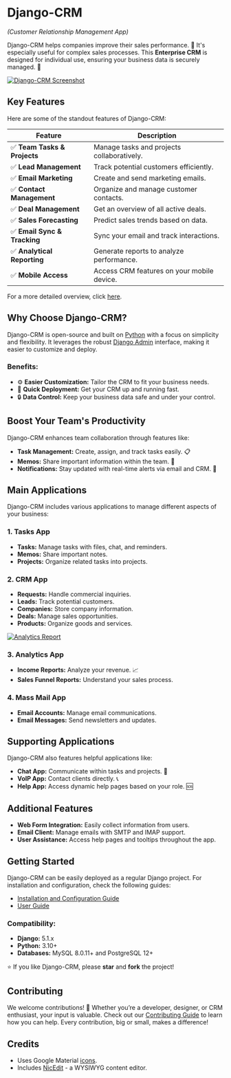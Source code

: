 # Django-CRM

*(Customer Relationship Management App)*

Django-CRM helps companies improve their sales performance. 🚀 It's especially useful for complex sales processes. This **Enterprise CRM** is designed for individual use, ensuring your business data is securely managed. 🔐 

[![Django-CRM Screenshot](https://github.com/DjangoCRM/django-crm/raw/main/docs/pics/deals_screenshot.png)](https://github.com/DjangoCRM/django-crm/blob/main/docs/pics/deals_screenshot.png)

## Key Features

Here are some of the standout features of Django-CRM:

| **Feature**                                       | **Description**                                             |
|---------------------------------------------------|------------------------------------------------------------|
| ✅ **Team Tasks & Projects**                       | Manage tasks and projects collaboratively.                 |
| ✅ **Lead Management**                             | Track potential customers efficiently.                     |
| ✅ **Email Marketing**                             | Create and send marketing emails.                          |
| ✅ **Contact Management**                          | Organize and manage customer contacts.                     |
| ✅ **Deal Management**                             | Get an overview of all active deals.                       |
| ✅ **Sales Forecasting**                           | Predict sales trends based on data.                        |
| ✅ **Email Sync & Tracking**                       | Sync your email and track interactions.                    |
| ✅ **Analytical Reporting**                        | Generate reports to analyze performance.                   |
| ✅ **Mobile Access**                               | Access CRM features on your mobile device.                 |

For a more detailed overview, click [here](https://github.com/DjangoCRM/django-crm/blob/main/docs/crm_system_overview.md).

## Why Choose Django-CRM?

Django-CRM is open-source and built on [Python](https://www.python.org) with a focus on simplicity and flexibility. It leverages the robust [Django Admin](https://docs.djangoproject.com/en/dev/ref/contrib/admin/) interface, making it easier to customize and deploy.

### Benefits:
- ⚙️ **Easier Customization:** Tailor the CRM to fit your business needs.
- 🚀 **Quick Deployment:** Get your CRM up and running fast.
- 🔒 **Data Control:** Keep your business data safe and under your control.

## Boost Your Team's Productivity

Django-CRM enhances team collaboration through features like:

- **Task Management:** Create, assign, and track tasks easily. 📋
- **Memos:** Share important information within the team. 📝
- **Notifications:** Stay updated with real-time alerts via email and CRM. 🔔

## Main Applications

Django-CRM includes various applications to manage different aspects of your business:

### 1. **Tasks App**
- **Tasks:** Manage tasks with files, chat, and reminders.
- **Memos:** Share important notes.
- **Projects:** Organize related tasks into projects.

### 2. **CRM App**
- **Requests:** Handle commercial inquiries.
- **Leads:** Track potential customers.
- **Companies:** Store company information.
- **Deals:** Manage sales opportunities.
- **Products:** Organize goods and services.

[![Analytics Report](https://github.com/DjangoCRM/django-crm/raw/main/docs/pics/income_summary_thumbnail.png)](https://github.com/DjangoCRM/django-crm/blob/main/docs/pics/income_summary_screenshot.png)

### 3. **Analytics App**
- **Income Reports:** Analyze your revenue. 📈
- **Sales Funnel Reports:** Understand your sales process.

### 4. **Mass Mail App**
- **Email Accounts:** Manage email communications.
- **Email Messages:** Send newsletters and updates.

## Supporting Applications

Django-CRM also features helpful applications like:

- **Chat App:** Communicate within tasks and projects. 💬
- **VoIP App:** Contact clients directly. 📞
- **Help App:** Access dynamic help pages based on your role. 🆘

## Additional Features

- **Web Form Integration:** Easily collect information from users.
- **Email Client:** Manage emails with SMTP and IMAP support.
- **User Assistance:** Access help pages and tooltips throughout the app.

## Getting Started

Django-CRM can be easily deployed as a regular Django project. For installation and configuration, check the following guides:

- [Installation and Configuration Guide](https://github.com/DjangoCRM/django-crm/blob/main/docs/installation_and_configuration_guide.md)
- [User Guide](https://github.com/DjangoCRM/django-crm/blob/main/docs/django-crm_user_guide.md)

### Compatibility:
- **Django:** 5.1.x
- **Python:** 3.10+
- **Databases:** MySQL 8.0.11+ and PostgreSQL 12+

⭐️ If you like Django-CRM, please **star** and **fork** the project!

## Contributing

We welcome contributions! 🎉 Whether you’re a developer, designer, or CRM enthusiast, your input is valuable. Check out our [Contributing Guide](https://github.com/DjangoCRM/django-crm/blob/main/CONTRIBUTING.md) to learn how you can help. Every contribution, big or small, makes a difference!

## Credits

- Uses Google Material [icons](https://fonts.google.com/icons).
- Includes [NicEdit](https://nicedit.com) - a WYSIWYG content editor.
